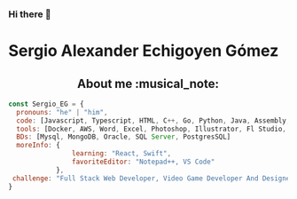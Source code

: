 ### Hi there 👋

<!--
**SergioEGGit/SergioEGGit** is a ✨ _special_ ✨ repository because its `README.md` (this file) appears on your GitHub profile.

Here are some ideas to get you started:

- 🔭 I’m currently working on ...
- 🌱 I’m currently learning ...
- 👯 I’m looking to collaborate on ...
- 🤔 I’m looking for help with ...
- 💬 Ask me about ...
- 📫 How to reach me: ...
- 😄 Pronouns: ...
- ⚡ Fun fact: ...
-->

# Sergio Alexander Echigoyen Gómez

<h2 align="center"> About me :musical_note:</h2>

```javascript
const Sergio_EG = {
  pronouns: "he" | "him",
  code: [Javascript, Typescript, HTML, C++, Go, Python, Java, Assembly, C#, C],
  tools: [Docker, AWS, Word, Excel, Photoshop, Illustrator, Fl Studio, Sibelius, Android, Unity],
  BDs: [Mysql, MongoDB, Oracle, SQL Server, PostgresSQL]
  moreInfo: {
                learning: "React, Swift",
                favoriteEditor: "Notepad++, VS Code"
            },
 challenge: "Full Stack Web Developer, Video Game Developer And Designer"
}
```
